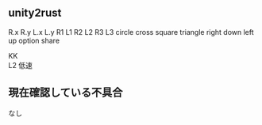 ## unity2rust
R.x R.y L.x L.y R1 L1 R2 L2 R3 L3 circle cross square triangle right down left up option share

KK  
L2 低速
## 現在確認している不具合
なし